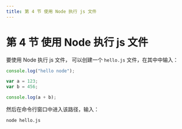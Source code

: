 ```yaml
---
title: 第 4 节 使用 Node 执行 js 文件
---
```


# 第 4 节 使用 Node 执行 js 文件

要使用 Node 执行 js 文件，
可以创建一个 `hello.js` 文件，在其中中输入：

```js
console.log("hello node");

var a = 123;
var b = 456;

console.log(a + b);
```

然后在命令行窗口中进入该路径，输入：

```shell
node hello.js
```
